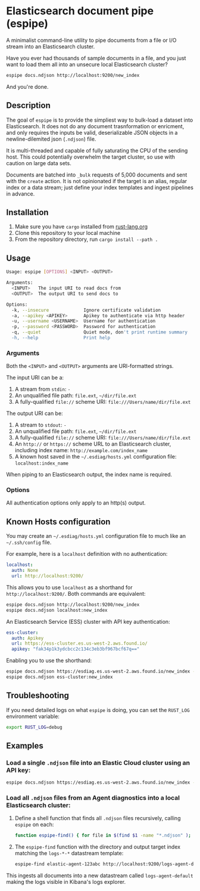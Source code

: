 # Elasticsearch document pipe (espipe)

A minimalist command-line utility to pipe documents from a file or I/O stream into an Elasticsearch cluster.

Have you ever had thousands of sample documents in a file, and you just want to load them all into an unsecure local Elasticsearch cluster?

```bash
espipe docs.ndjson http://localhost:9200/new_index
```

And you're done.

## Description

The goal of `espipe` is to provide the simpliest way to bulk-load a dataset into Elasticsearch. It does not do any document trasnformation or enricment, and only requires the inputs be valid, deserializable JSON objects in a newline-dilemited json (`.ndjson`) file.

It is multi-threaded and capable of fully saturating the CPU of the sending host. This could potentially overwhelm the target cluster, so use with caution on large data sets.

Documents are batched into `_bulk` requests of 5,000 documents and sent with the `create` action. It is not opinionated if the target is an alias, regular index or a data stream; just define your index templates and ingest pipelines in advance.

## Installation

1. Make sure you have `cargo` installed from [rust-lang.org](https://doc.rust-lang.org/cargo/getting-started/installation.html)
2. Clone this repository to your local machine
3. From the repository directory, run `cargo install --path .`

## Usage

```bash
Usage: espipe [OPTIONS] <INPUT> <OUTPUT>

Arguments:
  <INPUT>   The input URI to read docs from
  <OUTPUT>  The output URI to send docs to

Options:
  -k, --insecure             Ignore certificate validation
  -a, --apikey <APIKEY>      Apikey to authenticate via http header
  -u, --username <USERNAME>  Username for authentication
  -p, --password <PASSWORD>  Password for authentication
  -q, --quiet                Quiet mode, don't print runtime summary
  -h, --help                 Print help
```

### Arguments

Both the `<INPUT>` and `<OUTPUT>` arguments are URI-formatted strings.

The input URI can be a:
1. A stream from `stdin`: `-`
2. An unqualified file path: `file.ext`, `~/dir/file.ext`
3. A fully-qualified `file://` scheme URI: `file:///Users/name/dir/file.ext`

The output URI can be:
1. A stream to `stdout`: `-`
2. An unqualified file path: `file.ext`, `~/dir/file.ext`
3. A fully-qualified `file://` scheme URI: `file:///Users/name/dir/file.ext`
4. An `http://` or `https://` scheme URL to an Elasticsearch cluster, including index name: `http://example.com/index_name`
5. A known host saved in the `~/.esdiag/hosts.yml` configuration file: `localhost:index_name`

When piping to an Elasticsearch output, the index name is required.

### Options

All authentication options only apply to an http(s) output.

## Known Hosts configuration

You may create an `~/.esdiag/hosts.yml` configuration file to much like an `~/.ssh/config` file.

For example, here is a `localhost` definition with no authentication:

```yaml
localhost:
  auth: None
  url: http://localhost:9200/
```

This allows you to use `localhost` as a shorthand for `http://localhost:9200/`. Both commands are equivalent:

```bash
espipe docs.ndjson http://localhost:9200/new_index
espipe docs.ndjson localhost:new_index
```

An Elasticsearch Service (ESS) cluster with API key authentication:

```yaml
ess-cluster:
  auth: Apikey
  url: https://ess-cluster.es.us-west-2.aws.found.io/
  apikey: "fak34p1k3ydcbcc2c134c3eb3bf967bcf67q=="
```

Enabling you to use the shorthand:

```bash
espipe docs.ndjson https://esdiag.es.us-west-2.aws.found.io/new_index --apikey="fak34p1k3ydcbcc2c134c3eb3bf967bcf67q=="
espipe docs.ndjson ess-cluster:new_index
```

## Troubleshooting

If you need detailed logs on what `espipe` is doing, you can set the `RUST_LOG` environment variable:

```bash
export RUST_LOG=debug
```

## Examples

### Load a single `.ndjson` file into an Elastic Cloud cluster using an API key:

```bash
espipe docs.ndjson https://esdiag.es.us-west-2.aws.found.io/new_index --apikey="fak34p1k3ydcbcc2c134c3eb3bf967bcf67q=="
```

### Load all `.ndjson` files from an Agent diagnostics into a local Elasticsearch cluster:

1. Define a shell function that finds all `.ndjson` files recursively, calling `espipe` on each:

    ```bash
    function espipe-find() { for file in $(find $1 -name "*.ndjson" ); do echo -n "$file > "; espipe "$file" "$2"; done }
    ```

2. The `espipe-find` function with the directory and output target index matching the `logs-*-*` datastream template:

    ```bash
    espipe-find elastic-agent-123abc http://localhost:9200/logs-agent-default
    ```

This ingests all documents into a new datastream called `logs-agent-default` making the logs visible in Kibana's logs explorer.
